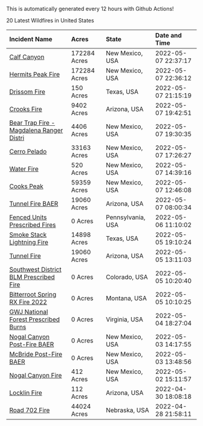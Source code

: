 This is automatically generated every 12 hours with Github Actions!

20 Latest Wildfires in United States

 | Incident Name | Acres | State | Date and Time |
|:---|:---|:---|:---|
| [Calf Canyon](https://inciweb.nwcg.gov/incident/8069/) | 172284 Acres | New Mexico, USA | 2022-05-07 22:37:17 |
| [Hermits Peak Fire](https://inciweb.nwcg.gov/incident/8049/) | 172284 Acres | New Mexico, USA | 2022-05-07 22:36:12 |
| [Drissom Fire](https://inciweb.nwcg.gov/incident/8099/) | 150 Acres | Texas, USA | 2022-05-07 21:15:19 |
| [Crooks Fire](https://inciweb.nwcg.gov/incident/8067/) | 9402 Acres | Arizona, USA | 2022-05-07 19:42:51 |
| [Bear Trap Fire - Magdalena Ranger Distri](https://inciweb.nwcg.gov/incident/8093/) | 4406 Acres | New Mexico, USA | 2022-05-07 19:30:35 |
| [Cerro Pelado](https://inciweb.nwcg.gov/incident/8075/) | 33163 Acres | New Mexico, USA | 2022-05-07 17:26:27 |
| [Water Fire](https://inciweb.nwcg.gov/incident/8089/) | 520 Acres | New Mexico, USA | 2022-05-07 14:39:16 |
| [Cooks Peak](https://inciweb.nwcg.gov/incident/8066/) | 59359 Acres | New Mexico, USA | 2022-05-07 12:46:08 |
| [Tunnel Fire BAER](https://inciweb.nwcg.gov/incident/8088/) | 19060 Acres | Arizona, USA | 2022-05-07 08:00:34 |
| [Fenced Units Prescribed Fires](https://inciweb.nwcg.gov/incident/8098/) | 0 Acres | Pennsylvania, USA | 2022-05-06 11:10:02 |
| [Smoke Stack Lightning Fire](https://inciweb.nwcg.gov/incident/8094/) | 14898 Acres | Texas, USA | 2022-05-05 19:10:24 |
| [Tunnel Fire](https://inciweb.nwcg.gov/incident/8068/) | 19060 Acres | Arizona, USA | 2022-05-05 13:11:03 |
| [Southwest District BLM Prescribed Fire ](https://inciweb.nwcg.gov/incident/7852/) | 0 Acres | Colorado, USA | 2022-05-05 10:20:40 |
| [Bitterroot Spring RX Fire 2022](https://inciweb.nwcg.gov/incident/8024/) | 0 Acres | Montana, USA | 2022-05-05 10:10:25 |
| [GWJ National Forest Prescribed Burns](https://inciweb.nwcg.gov/incident/7945/) | 0 Acres | Virginia, USA | 2022-05-04 18:27:04 |
| [Nogal Canyon Post-Fire BAER](https://inciweb.nwcg.gov/incident/8072/) | 0 Acres | New Mexico, USA | 2022-05-03 14:17:55 |
| [McBride Post-Fire BAER](https://inciweb.nwcg.gov/incident/8080/) | 0 Acres | New Mexico, USA | 2022-05-03 13:48:56 |
| [Nogal Canyon Fire](https://inciweb.nwcg.gov/incident/8062/) | 412 Acres | New Mexico, USA | 2022-05-02 15:11:57 |
| [Locklin Fire](https://inciweb.nwcg.gov/incident/8083/) | 112 Acres | Arizona, USA | 2022-04-30 18:08:18 |
| [Road 702 Fire](https://inciweb.nwcg.gov/incident/8081/) | 44024 Acres | Nebraska, USA | 2022-04-28 21:58:11 |
